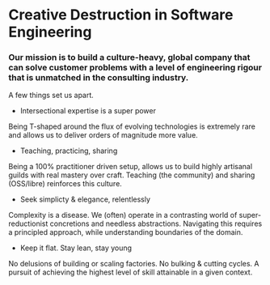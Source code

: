 # Creative Destruction in Software Engineering

### Our mission is to build a culture-heavy, global company that can solve customer problems with a level of engineering rigour that is unmatched in the consulting industry.

A few things set us apart.

+ Intersectional expertise is a super power

Being T-shaped around the flux of evolving technologies is extremely rare and allows us to deliver orders of magnitude more value.

+ Teaching, practicing, sharing

Being a 100% practitioner driven setup, allows us to build highly artisanal guilds with real mastery over craft. Teaching (the community) and sharing (OSS/libre) reinforces this culture.

+ Seek simplicty & elegance, relentlessly

Complexity is a disease. We (often) operate in a contrasting world of super-reductionist concretions and needless abstractions. Navigating this requires a principled approach, while understanding boundaries of the domain.

+ Keep it flat. Stay lean, stay young

No delusions of building or scaling factories. No bulking & cutting cycles. A pursuit of achieving the highest level of skill attainable in a given context. 

